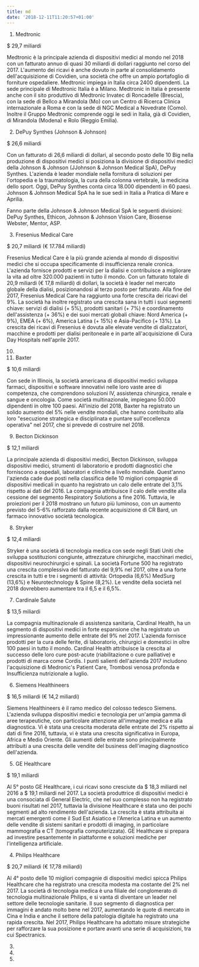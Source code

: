 ```yaml
---
title: md
date: '2018-12-11T11:20:57+01:00'
---
```

1. Medtronic

$ 29,7 miliardi

Medtronic è la principale azienda di dispositivi medici al mondo nel 2018 con un fatturato annuo di quasi 30 miliardi di dollari raggiunto nel corso del 2017. L'aumento dei ricavi è anche dovuto in parte al consolidamento dell'acquisizione di Covidien, una società che offre un ampio portafoglio di forniture ospedaliere. Medtronic impiega in Italia circa 2400 dipendenti. La sede principale di Medtronic Italia è a Milano. Medtronic in Italia è presente anche con il sito produttivo di Medtronic Invatec di Roncadelle (Brescia), con la sede di Bellco a Mirandola (Mo) con un Centro di Ricerca Clinica internazionale a Roma e con la sede di NGC Medical a Novedrate (Como). Inoltre il Gruppo Medtronic comprende oggi le sedi in Italia, già di Covidien, di Mirandola (Modena) e Rolo (Reggio Emilia).

2. DePuy Synthes (Johnson & Johnson)

$ 26,6 miliardi

Con un fatturato di 26,6 miliardi di dollari, al secondo posto delle 10 Big nella produzione di dispositivi medici si posiziona la divisione di dispositivi medici della Johnson & Johnson (JJohnson & Johnson Medical SpA), DePuy Synthes. L'azienda è leader mondiale nella fornitura di soluzioni per l'ortopedia e la traumatologia, la cura della colonna vertebrale, la medicina dello sport. Oggi, DePuy Synthes conta circa 18.000 dipendenti in 60 paesi. Johnson & Johnson Medical SpA ha le sue sedi in Italia a Pratica di Mare e Aprilia. Fanno parte della Johnson & Johnson Medical SpA le seguenti divisioni: DePuy Synthes, Ethicon, Johnson & Johnson Vision Care, Biosense Webster, Mentor, ASP.

3. Fresenius Medical Care

$ 20,7 miliardi (€ 17.784 miliardi)

Fresenius Medical Care è la più grande azienda al mondo di dispositivi medici che si occupa specificamente di insufficienza renale cronica. L'azienda fornisce prodotti e servizi per la dialisi e contribuisce a migliorare la vita ad oltre 320.000 pazienti in tutto il mondo. Con un fatturato totale di 20,9 miliardi (€ 17,8 miliardi) di dollari, la società è leader nel mercato globale della dialisi, posizionandosi al terzo posto per fatturato. Alla fine del 2017, Fresenius Medical Care ha raggiunto una forte crescita dei ricavi del 9%. La società ha inoltre registrato una crescita sana in tutti i suoi segmenti chiave: servizi di dialisi (+ 5%), prodotti sanitari (+ 7%) e coordinamento dell'assistenza (+ 36%) e dei suoi mercati globali chiave: Nord America (+ 9%), EMEA (+ 6%), America Latina (+ 15%) e Asia-Pacifico (+ 13%). La crescita dei ricavi di Fresenius è dovuta alle elevate vendite di dializzatori, macchine e prodotti per dialisi peritoneale e in parte all'acquisizione di Cura Day Hospitals nell'aprile 2017.

















10. 
11. Baxter

$ 10,6 miliardi

Con sede in Illinois, la società americana di dispositivi medici sviluppa farmaci, dispositivi e software innovativi nelle loro vaste aree di competenza, che comprendono soluzioni IV, assistenza chirurgica, renale e sangue e oncologia. Come società multinazionale, impiegano 50.000 dipendenti in oltre 100 paesi. All'inizio del 2018, Baxter ha registrato un solido aumento del 5% nelle vendite mondiali, che hanno contribuito alla loro "esecuzione strategica e disciplinata e puntare sull'eccellenza operativa" nel 2017, che si prevede di costruire nel 2018.

9. Becton Dickinson

$ 12,1 miliardi

La principale azienda di dispositivi medici, Becton Dickinson, sviluppa dispositivi medici, strumenti di laboratorio e prodotti diagnostici che forniscono a ospedali, laboratori e cliniche a livello mondiale. Quest'anno l'azienda cade due posti nella classifica delle 10 migliori compagnie di dispositivi medicali in quanto ha registrato un calo delle entrate del 3,1% rispetto ai dati del 2016. La compagnia attribuisce il calo delle vendite alla cessione del segmento Respiratory Solutions a fine 2016. Tuttavia, le proiezioni per il 2018 mostrano un futuro più luminoso, con un aumento previsto del 5-6% rafforzato dalla recente acquisizione di CR Bard, un farmaco innovativo società tecnologica.

8. Stryker

$ 12,4 miliardi

Stryker è una società di tecnologia medica con sede negli Stati Uniti che sviluppa sostituzioni congiunte, attrezzature chirurgiche, macchinari medici, dispositivi neurochirurgici e spinali. La società Fortune 500 ha registrato una crescita complessiva del fatturato del 9,9% nel 2017, oltre a una forte crescita in tutti e tre i segmenti di attività: Ortopedia (6,6%) MedSurg (13,6%) e Neurotechnology & Spine (8,2%). Le vendite della società nel 2018 dovrebbero aumentare tra il 6,5 e il 6,5%.

7. Cardinale Salute

$ 13,5 miliardi

La compagnia multinazionale di assistenza sanitaria, Cardinal Health, ha un segmento di dispositivi medici in forte espansione che ha registrato un impressionante aumento delle entrate del 9% nel 2017. L'azienda fornisce prodotti per la cura delle ferite, di laboratorio, chirurgici e domestici in oltre 100 paesi in tutto il mondo. Cardinal Health attribuisce la crescita al successo delle loro cure post-acute (riabilitazione o cure palliative) e prodotti di marca come Cordis. I punti salienti dell'azienda 2017 includono l'acquisizione di Medronic's Patient Care, Trombosi venosa profonda e Insufficienza nutrizionale a luglio.

6. Siemens Healthineers

$ 16,5 miliardi (€ 14,2 miliardi)

Siemens Healthineers è il ramo medico del colosso tedesco Siemens. L'azienda sviluppa dispositivi medici e tecnologia per un'ampia gamma di aree terapeutiche, con particolare attenzione all'immagine medica e alla diagnostica. Vi è stata una crescita moderata delle entrate del 2% rispetto ai dati di fine 2016, tuttavia, vi è stata una crescita significativa in Europa, Africa e Medio Oriente. Gli aumenti delle entrate sono principalmente attribuiti a una crescita delle vendite del business dell'imaging diagnostico dell'azienda.

5. GE Healthcare

$ 19,1 miliardi

Al 5° posto GE Healthcare, i cui ricavi sono cresciute da $ 18,3 miliardi nel 2016 a $ 19,1 miliardi nel 2017. La società produttrice di dispositivi medici è una consociata di General Electric, che nel suo complesso non ha registrato buoni risultati nel 2017, tuttavia la divisione Healthcare è stata uno dei pochi segmenti ad alto rendimento dell'azienda. La crescita è stata attribuita ai mercati emergenti come il Sud Est Asiatico e l'America Latina e un aumento delle vendite di sistemi sanitari e prodotti di imaging, in particolare mammografia e CT (tomografia computerizzata). GE Healthcare si prepara ad investire pesantemente in piattaforme e soluzioni mediche per l'intelligenza artificiale.

4. Philips Healthcare

$ 20,7 miliardi (€ 17,78 miliardi)

Al 4° posto delle 10 migliori compagnie di dispositivi medici spicca Philips Healthcare che ha registrato una crescita modesta ma costante del 2% nel 2017. La società di tecnologia medica è una filiale del conglomerato di tecnologia multinazionale Philips, e si vanta di diventare un leader nel settore delle tecnologie sanitarie. Il suo segmento di diagnostica per immagini è andato molto bene nel 2017, aumentando le quote di mercato in Cina e India e anche il settore della patologia digitale ha registrato una rapida crescita. Nel 2017, Philips Healthcare ha adottato misure strategiche per rafforzare la sua posizione e portare avanti una serie di acquisizioni, tra cui Spectranics.

3. 
4. 
5.
